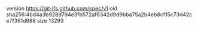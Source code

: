 version https://git-lfs.github.com/spec/v1
oid sha256:4bd4a3b9289794e3fb572af6342d9d9bba75a2b4eb8cf15c73d42ce7f361d988
size 13293
